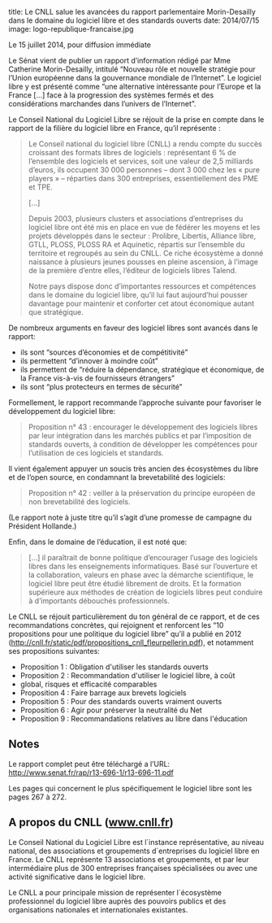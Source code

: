 title: Le CNLL salue les avancées du rapport parlementaire Morin-Desailly dans le domaine du logiciel libre et des standards ouverts
date: 2014/07/15
image: logo-republique-francaise.jpg


Le 15 juillet 2014, pour diffusion immédiate

Le Sénat vient de publier un rapport d’information rédigé par Mme
Catherine Morin-Desailly, intitulé “Nouveau rôle et nouvelle stratégie
pour l’Union européenne dans la gouvernance mondiale de l’Internet”. Le
logiciel libre y est présenté comme “une alternative intéressante pour
l’Europe et la France [...] face à la progression des systèmes fermés et
des considérations marchandes dans l’univers de l’Internet”.

Le Conseil National du Logiciel Libre se réjouit de la prise en compte
dans le rapport de la filière du logiciel libre en France, qu’il
représente :

> Le Conseil national du logiciel libre (CNLL) a rendu compte du succès
> croissant des formats libres de logiciels : représentant 6 % de
> l’ensemble des logiciels et services, soit une valeur de 2,5 milliards
> d’euros, ils occupent 30 000 personnes – dont 3 000 chez les « pure
> players » – réparties dans 300 entreprises, essentiellement des PME et
> TPE.
> 
> [...]
>
> Depuis 2003, plusieurs clusters et associations d’entreprises du
> logiciel libre ont été mis en place en vue de fédérer les moyens et les
> projets développés dans le secteur : Prolibre, Libertis, Alliance libre,
> GTLL, PLOSS, PLOSS RA et Aquinetic, répartis sur l’ensemble du
> territoire et regroupés au sein du CNLL. Ce riche écosystème a donné
> naissance à plusieurs jeunes pousses en pleine ascension, à l’image de
> la première d’entre elles, l’éditeur de logiciels libres Talend. 
> 
> Notre pays dispose donc d’importantes ressources et compétences dans le
> domaine du logiciel libre, qu’il lui faut aujourd’hui pousser davantage
> pour maintenir et conforter cet atout économique autant que stratégique.

De nombreux arguments en faveur des logiciel libres sont avancés dans le
rapport:

- ils sont “sources d’économies et de compétitivité”
- ils permettent “d’innover à moindre coût”
- ils permettent de “réduire la dépendance, stratégique et économique, de
  la France vis-à-vis de fournisseurs étrangers”
- ils sont “plus protecteurs en termes de sécurité”

Formellement, le rapport recommande l’approche suivante pour favoriser
le développement du logiciel libre:

> Proposition n° 43 : encourager le développement des logiciels libres par
> leur intégration dans les marchés publics et par l’imposition de
> standards ouverts, à condition de développer les compétences pour
> l’utilisation de ces logiciels et standards.

Il vient également appuyer un soucis très ancien des écosystèmes du
libre et de l’open source, en condamnant la brevetabilité des logiciels:

> Proposition n° 42 : veiller à la préservation du principe européen de
> non brevetabilité des logiciels. 

(Le rapport note à juste titre qu’il s’agit d’une promesse de campagne
du Président Hollande.)

Enfin, dans le domaine de l’éducation, il est noté que:

> [...] il paraîtrait de bonne politique d’encourager l’usage des
> logiciels libres dans les enseignements informatiques. Basé sur
> l’ouverture et la collaboration, valeurs en phase avec la démarche
> scientifique, le logiciel libre peut être étudié librement de droits. Et
> la formation supérieure aux méthodes de création de logiciels libres
> peut conduire à d’importants débouchés professionnels.

Le CNLL se réjouit particulièrement du ton général de ce rapport, et de
ces recommandations concrètes, qui rejoignent et renforcent les “10
propositions pour une politique du logiciel libre” qu’il a publié en
2012 (<http://cnll.fr/static/pdf/propositions_cnll_fleurpellerin.pdf>), et
notamment ses propositions suivantes:

- Proposition 1 : Obligation d'utiliser les standards ouverts
- Proposition 2 : Recommandation d'utiliser le logiciel libre, à coût
- global, risques et efficacité comparables
- Proposition 4 : Faire barrage aux brevets logiciels
- Proposition 5 : Pour des standards ouverts vraiment ouverts
- Proposition 6 : Agir pour préserver la neutralité du Net
- Proposition 9 : Recommandations relatives au libre dans l'éducation

## Notes

Le rapport complet peut être téléchargé a l’URL:
<http://www.senat.fr/rap/r13-696-1/r13-696-11.pdf>

Les pages qui concernent le plus spécifiquement le logiciel libre sont
les pages 267 à 272.

## A propos du CNLL (www.cnll.fr)

Le Conseil National du Logiciel Libre est l´instance représentative, au
niveau national, des associations et groupements d´entreprises du
logiciel libre en France. Le CNLL représente 13 associations et
groupements, et par leur intermédiaire plus de 300 entreprises
françaises spécialisées ou avec une activité significative dans le
logiciel libre.

Le CNLL a pour principale mission de représenter l´écosystème
professionnel du logiciel libre auprès des pouvoirs publics et des
organisations nationales et internationales existantes.

